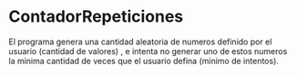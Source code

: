# ContadorRepeticiones

El programa genera una cantidad aleatoria de numeros definido por el usuario (cantidad de valores) , e intenta no generar uno de estos numeros la minima cantidad de veces que el usuario defina (minimo de intentos).
